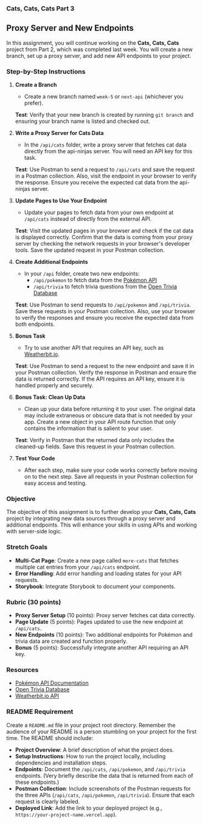 ### Cats, Cats, Cats Part 3

## Proxy Server and New Endpoints

In this assignment, you will continue working on the **Cats, Cats, Cats** project from Part 2, which was completed last week. You will create a new branch, set up a proxy server, and add new API endpoints to your project.

### Step-by-Step Instructions

1. **Create a Branch**

   - Create a new branch named `week-5` or `next-api` (whichever you prefer).

   **Test**: Verify that your new branch is created by running `git branch` and ensuring your branch name is listed and checked out.

2. **Write a Proxy Server for Cats Data**

   - In the `/api/cats` folder, write a proxy server that fetches cat data directly from the api-ninjas server. You will need an API key for this task.

   **Test**: Use Postman to send a request to `/api/cats` and save the request in a Postman collection. Also, visit the endpoint in your browser to verify the response. Ensure you receive the expected cat data from the api-ninjas server.

3. **Update Pages to Use Your Endpoint**

   - Update your pages to fetch data from your own endpoint at `/api/cats` instead of directly from the external API.

   **Test**: Visit the updated pages in your browser and check if the cat data is displayed correctly. Confirm that the data is coming from your proxy server by checking the network requests in your browser's developer tools. Save the updated request in your Postman collection.

4. **Create Additional Endpoints**

   - In your `/api` folder, create two new endpoints:
     - `/api/pokemon` to fetch data from the [Pokémon API](https://pokeapi.co/)
     - `/api/trivia` to fetch trivia questions from the [Open Trivia Database](https://opentdb.com/api_config.php)

   **Test**: Use Postman to send requests to `/api/pokemon` and `/api/trivia`. Save these requests in your Postman collection. Also, use your browser to verify the responses and ensure you receive the expected data from both endpoints.

5. **Bonus Task**

   - Try to use another API that requires an API key, such as [Weatherbit.io](https://www.weatherbit.io/).

   **Test**: Use Postman to send a request to the new endpoint and save it in your Postman collection. Verify the response in Postman and ensure the data is returned correctly. If the API requires an API key, ensure it is handled properly and securely.

6. **Bonus Task: Clean Up Data**

   - Clean up your data before returning it to your user. The original data may include extraneous or obscure data that is not needed by your app. Create a new object in your API route function that only contains the information that is salient to your user.

   **Test**: Verify in Postman that the returned data only includes the cleaned-up fields. Save this request in your Postman collection.

7. **Test Your Code**

   - After each step, make sure your code works correctly before moving on to the next step. Save all requests in your Postman collection for easy access and testing.

### Objective

The objective of this assignment is to further develop your **Cats, Cats, Cats** project by integrating new data sources through a proxy server and additional endpoints. This will enhance your skills in using APIs and working with server-side logic.

### Stretch Goals

- **Multi-Cat Page**: Create a new page called `more-cats` that fetches multiple cat entries from your `/api/cats` endpoint.
- **Error Handling**: Add error handling and loading states for your API requests.
- **Storybook**: Integrate Storybook to document your components.

### Rubric (30 points)

- **Proxy Server Setup** (10 points): Proxy server fetches cat data correctly.
- **Page Update** (5 points): Pages updated to use the new endpoint at `/api/cats`.
- **New Endpoints** (10 points): Two additional endpoints for Pokémon and trivia data are created and function properly.
- **Bonus** (5 points): Successfully integrate another API requiring an API key.

### Resources

- [Pokémon API Documentation](https://pokeapi.co/)
- [Open Trivia Database](https://opentdb.com/api_config.php)
- [Weatherbit.io API](https://www.weatherbit.io/)

### README Requirement

Create a `README.md` file in your project root directory. Remember the audience of your README is a person stumbling on your project for the first time. The README should include:

- **Project Overview**: A brief description of what the project does.
- **Setup Instructions**: How to run the project locally, including dependencies and installation steps.
- **Endpoints**: Document the `/api/cats`, `/api/pokemon`, and `/api/trivia` endpoints. (Very briefly describe the data that is returned from each of these endpoints.)
- **Postman Collection**: Include screenshots of the Postman requests for the three APIs (`/api/cats`, `/api/pokemon`, `/api/trivia`). Ensure that each request is clearly labeled.
- **Deployed Link**: Add the link to your deployed project (e.g., `https://your-project-name.vercel.app`).

